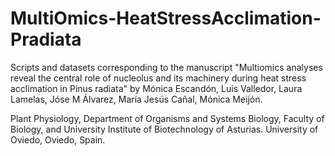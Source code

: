 # MultiOmics-HeatStressAcclimation-Pradiata
Scripts and datasets corresponding to the manuscript "Multiomics analyses reveal the central role of nucleolus and its machinery during heat stress acclimation in Pinus radiata" by Mónica Escandón, Luis Valledor, Laura Lamelas, Jóse M Álvarez, María Jesús Cañal, Mónica Meijón. 

Plant Physiology, Department of Organisms and Systems Biology, Faculty of Biology, and University Institute of Biotechnology of Asturias. University of Oviedo, Oviedo, Spain.
